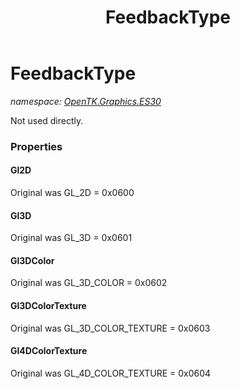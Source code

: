 ﻿---
title: FeedbackType
---

# FeedbackType
_namespace: [OpenTK.Graphics.ES30](N-OpenTK.Graphics.ES30.html)_

Not used directly.



### Properties

#### Gl2D
Original was GL_2D = 0x0600
#### Gl3D
Original was GL_3D = 0x0601
#### Gl3DColor
Original was GL_3D_COLOR = 0x0602
#### Gl3DColorTexture
Original was GL_3D_COLOR_TEXTURE = 0x0603
#### Gl4DColorTexture
Original was GL_4D_COLOR_TEXTURE = 0x0604

